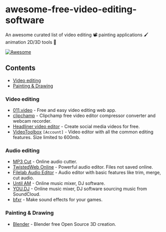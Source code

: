 # awesome-free-video-editing-software
An awesome curated list of video editing 📽 painting applications 🖌 animation 2D/3D tools 🕺

[![Awesome](https://cdn.rawgit.com/sindresorhus/awesome/d7305f38d29fed78fa85652e3a63e154dd8e8829/media/badge.svg)](https://github.com/sindresorhus/awesome)

## Contents

* [Video editing](/#Video-editing)
* [Painting & Drawing](/#Painting-&-Drawing)


### Video editing
* [011.video](https://011.video/) - Free and easy video editing web app.
* [clipchamp](https://clipchamp.com/en/) - Clipchamp free video editor compressor converter and webcam recorder.
* [Headliner video editor](https://www.headliner.app) - Create social media videos for free.
* [VideoToolbox](http://videotoolbox.com) `[Account]` - Video editor with all the common editing features. Size limited to 600mb.


### Audio editing
* [MP3 Cut](http://mp3cut.net/) - Online audio cutter.
* [TwistedWeb Online](https://twistedwave.com/online/) - Powerful audio editor. Files not saved online.
* [Filelab Audio Editor](http://www.avs4you.com) - Audio editor with basic features like trim, merge, cut audio.
* [Until AM](http://mix.until.am/) - Online music mixer, DJ software.
* [YOU.DJ](https://you.dj/) - Online music mixer, DJ software sourcing music from SoundCloud.
* [bfxr](http://www.bfxr.net/) - Make sound effects for your games.


### Painting & Drawing
* [Blender](https://www.blender.org/) - Blender free Open Source 3D creation.
